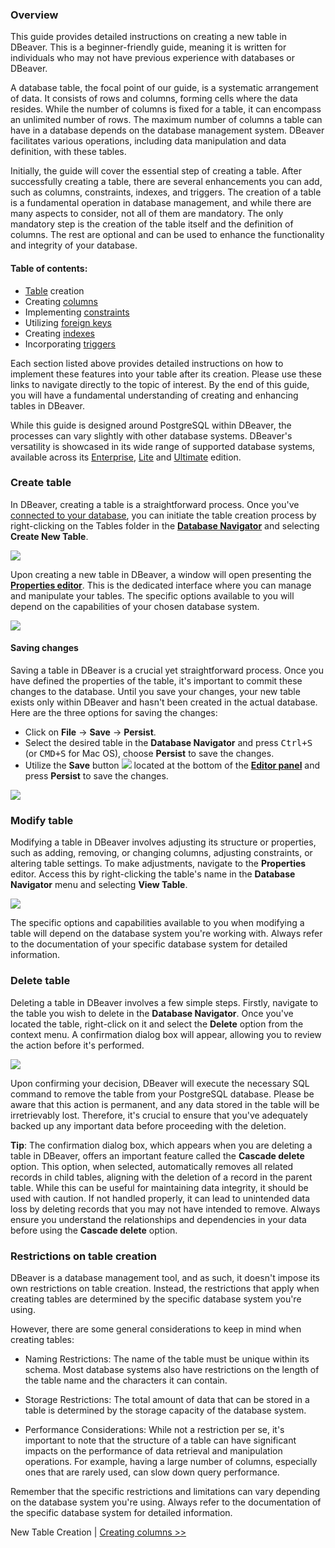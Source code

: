 ### Overview

This guide provides detailed instructions on creating a new table in DBeaver. This is a beginner-friendly guide,
meaning it is written for individuals who may not have previous experience with databases or DBeaver.

A database table, the focal point of our guide, is a systematic arrangement of data. It consists of rows and columns,
forming cells where the data resides. While the number of columns is fixed for a table, it can encompass an unlimited
number of rows. The maximum number of columns a table can have in a database depends on the database management system. 
DBeaver facilitates various operations, including data manipulation and data definition, with these tables.

Initially, the guide will cover the essential step of creating a table. After successfully creating a table, there are
several enhancements you can add, such as columns, constraints, indexes, and triggers. The creation
of a table is a fundamental operation in database management, and while there are many aspects to consider, not all of
them are mandatory. The only mandatory step is the creation of the table itself and the definition of columns.
The rest are optional and can be used to enhance the functionality and integrity of your database.

#### Table of contents:

* [Table](#Create-table) creation
* Creating [columns](Columns)
* Implementing [constraints](Constraints)
* Utilizing [foreign keys](Foreign-Keys)
* Creating [indexes](Indexes) 
* Incorporating [triggers](Triggers)

Each section listed above provides detailed instructions on how to implement these features into your table after its
creation. Please use these links to navigate directly to the topic of interest. By the end of this guide, you will have
a fundamental understanding of creating and enhancing tables in DBeaver.

While this guide is designed around PostgreSQL within DBeaver, the processes can vary slightly with other database systems. 
DBeaver's versatility is showcased in its wide range of supported database systems, available across its
[Enterprise](Enterprise-Edition), [Lite](Lite-Edition) and [Ultimate](Ultimate-Edition) edition.

### Create table

In DBeaver, creating a table is a straightforward process. Once you've [connected to your database](Connect-to-Database), you can
initiate the table creation process by right-clicking on the Tables folder in the **[Database Navigator](Database-Navigator)** 
and selecting **Create New Table**.  

![](images/tutorial_images/1_CreateNewTable.png)  

Upon creating a new table in DBeaver, a window will open presenting the **[Properties editor](Properties-Editor)**.
This is the dedicated interface where you can manage and manipulate your tables. The specific options available to you
will depend on the capabilities of your chosen database system.

![](images/tutorial_images/2_NewTable_NoData.png)

#### Saving changes

Saving a table in DBeaver is a crucial yet straightforward process. Once you have defined the properties of the table,
it's important to commit these changes to the database. Until you save your changes, your new table exists only within
DBeaver and hasn't been created in the actual database. Here are the three options for saving the changes:

* Click on **File** -> **Save** -> **Persist**.
* Select the desired table in the **Database Navigator** and press <kbd>Ctrl+S</kbd> (or <kbd>CMD+S</kbd> for Mac OS),
  choose **Persist** to save the changes.
* Utilize the **Save** button ![](images/tutorial_images/10b_SaveButton.png) located at the bottom of the
  **[Editor panel](Data-Editor)** and press **Persist** to save the changes.

![](images/tutorial_images/10_Table_Save.png)

### Modify table

Modifying a table in DBeaver involves adjusting its structure or properties, such as adding, removing, or changing
columns, adjusting constraints, or altering table settings. To make adjustments, navigate to the **Properties** editor.
Access this by right-clicking the table's name in the **Database Navigator** menu and selecting **View Table**.  

![](images/tutorial_images/3_View_Table.png)  

The specific options and capabilities available to you when modifying a table will depend on the database
system you're working with. Always refer to the documentation of your specific database system for detailed information.

### Delete table

Deleting a table in DBeaver involves a few simple steps. Firstly, navigate to the table you wish to delete in the
**Database Navigator**. Once you've located the table, right-click on it and select the **Delete** option from the context
menu. A confirmation dialog box will appear, allowing you to review the action before it's performed.

![](images/tutorial_images/3a_Delete_Table.png)  

Upon confirming your decision, DBeaver will execute the necessary SQL command to remove the table from your PostgreSQL
database. Please be aware that this action is permanent, and any data stored in the table will be irretrievably lost.
Therefore, it's crucial to ensure that you've adequately backed up any important data before proceeding with the
deletion.

**Tip**: The confirmation dialog box, which appears when you are deleting a table in DBeaver, offers an important
feature called the **Cascade delete** option. This option, when selected, automatically removes all related records in child
tables, aligning with the deletion of a record in the parent table. While this can be useful for maintaining data
integrity, it should be used with caution. If not handled properly, it can lead to unintended data loss by deleting 
records that you may not have intended to remove. Always ensure you understand the relationships and dependencies in
your data before using the **Cascade delete** option.

### Restrictions on table creation

DBeaver is a database management tool, and as such, it doesn't impose its own restrictions on table creation. Instead,
the restrictions that apply when creating tables are determined by the specific database system you're using.

However, there are some general considerations to keep in mind when creating tables:

* Naming Restrictions: The name of the table must be unique within its schema. Most database systems also have
  restrictions on the length of the table name and the characters it can contain.

* Storage Restrictions: The total amount of data that can be stored in a table is determined by the storage capacity of
  the database system.

* Performance Considerations: While not a restriction per se, it's important to note that the structure of a table can
  have significant impacts on the performance of data retrieval and manipulation operations. For example, having a large
  number of columns, especially ones that are rarely used, can slow down query performance.


Remember that the specific restrictions and limitations can vary depending on the database system you're using. Always
refer to the documentation of the specific database system for detailed information.

 New Table Creation | [Creating columns >>](Columns)

